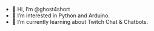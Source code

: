 - 👋 Hi, I’m @ghost4short
- 👀 I’m interested in Python and Arduino.
- 🌱 I’m currently learning about Twitch Chat & Chatbots.

<!---
ghost4short/ghost4short is a ✨ special ✨ repository because its `README.md` (this file) appears on your GitHub profile.
You can click the Preview link to take a look at your changes.
--->

